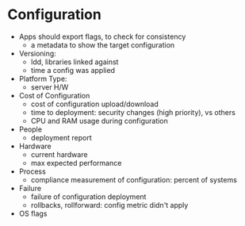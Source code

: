 # Configuration

* Apps should export flags, to check for consistency
  * a metadata to show the target configuration
* Versioning:
  * ldd, libraries linked against
  * time a config was applied
* Platform Type:
  * server H/W
* Cost of Configuration
  * cost of configuration upload/download
  * time to deployment: security changes (high priority), vs others
  * CPU and RAM usage during configuration
* People
  * deployment report
* Hardware
  * current hardware
  * max expected performance
* Process
  * compliance measurement of configuration: percent of systems
* Failure
  * failure of configuration deployment
  * rollbacks, rollforward: config metric didn't apply
* OS flags
